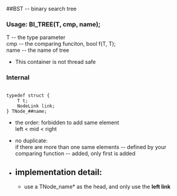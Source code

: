 
##BST -- binary search tree

### Usage: BI_TREE(T, cmp, name);

  T -- the type parameter  
  cmp -- the comparing funciton, bool f(T, T);  
  name -- the name of tree
  

- This container is not thread safe

### Internal
```

typedef struct {
    T t;
    NodeLink link;
} TNode_##name;
```
  - the order: forbidden to add same element  
  left < mid < right

  - no duplicate:  
  if there are more than one same elements -- defined by your  
  comparing function -- added, only first is added  

  - implementation detail:  
    - 
    - use a TNode_name* as the head, and only use the **left link**  


